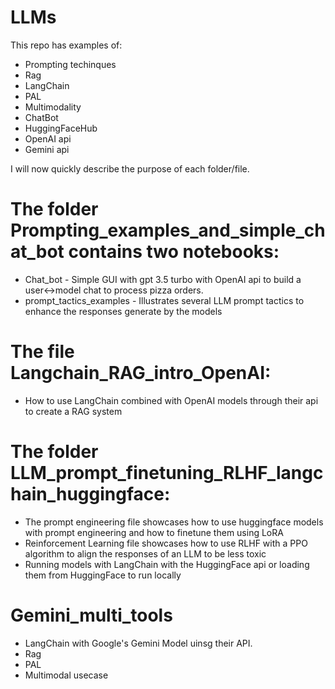 # LLMs

This repo has examples of:
- Prompting techinques
- Rag
- LangChain
- PAL
- Multimodality
- ChatBot
- HuggingFaceHub
- OpenAI api
- Gemini api

I will now quickly describe the purpose of each folder/file.

# The folder Prompting_examples_and_simple_chat_bot contains two notebooks:
- Chat_bot - Simple GUI with gpt 3.5 turbo with OpenAI api to build a user<->model chat to process pizza orders.
- prompt_tactics_examples - Illustrates several LLM prompt tactics to enhance the responses generate by the models

# The file Langchain_RAG_intro_OpenAI:
- How to use LangChain combined with OpenAI models through their api to create a RAG system 

# The folder LLM_prompt_finetuning_RLHF_langchain_huggingface:
- The prompt engineering file showcases how to use huggingface models with prompt engineering and how to finetune them using LoRA
- Reinforcement Learning file showcases how to use RLHF with a PPO algorithm to align the responses of an LLM to be less toxic
- Running models with LangChain with the HuggingFace api or loading them from HuggingFace to run locally 
# Gemini_multi_tools
- LangChain with Google's Gemini Model uinsg their API.
- Rag
- PAL
- Multimodal usecase
